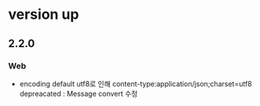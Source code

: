 # version up

## 2.2.0

### Web 
- encoding default utf8로 인해 content-type:application/json;charset=utf8 depreacated
  : Message convert 수정



